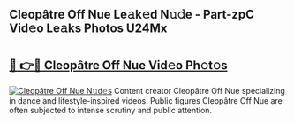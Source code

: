 ## Cleopâtre Off Nue Le𝚊k𝚎d N𝚞𝚍e - Part-zpC Vid𝚎o Le𝚊ks Photos U24Mx

# <h2><a href="http://fb2tcp0.evod.top/?m=Cleop%c3%a2tre+Off+Nue">🔗 👉🔴 Cleopâtre Off Nue Vid𝚎o Ph𝚘t𝚘s</a></h2>

[![Cleopâtre Off Nue N𝚞d𝚎s](https://i.imgur.com/8V9OHl7.gif)](http://fb2tcp0.evod.top/?m=Cleop%c3%a2tre+Off+Nue)
Content creator Cleopâtre Off Nue specializing in dance and lifestyle-inspired videos. Public figures Cleopâtre Off Nue are often subjected to intense scrutiny and public attention. 
